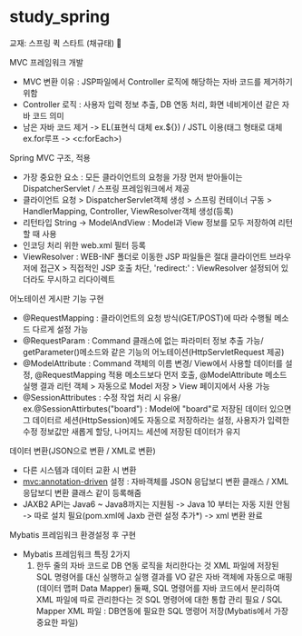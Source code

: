 # study_spring
교재: 스프링 퀵 스타트 (채규태) 📗 

MVC 프레임워크 개발
- MVC 변환 이유 : JSP파일에서 Controller 로직에 해당하는 자바 코드를 제거하기 위함
- Controller 로직 : 사용자 입력 정보 추출, DB 연동 처리, 화면 네비게이션 같은 자바 코드 의미
- 남은 자바 코드 제거 -> EL(표현식 대체 ex.${}) / JSTL 이용(태그 형태로 대체 ex.for루프 -> <c:forEach>)

Spring MVC 구조, 적용
- 가장 중요한 요소 : 모든 클라이언트의 요청을 가장 먼저 받아들이는 DispatcherServlet / 스프링 프레임워크에서 제공
- 클라이언트 요청 > DispatcherServlet객체 생성 > 스프링 컨테이너 구동 > HandlerMapping, Controller, ViewResolver객체 생성(<bean>등록)
- 리턴타입 String -> ModelAndView : Model과 View 정보를 모두 저장하여 리턴할 때 사용
- 인코딩 처리 위한 web.xml 필터 등록
- ViewResolver : WEB-INF 폴더로 이동한 JSP 파일들은 절대 클라이언트 브라우저에 접근X > 직접적인 JSP 호출 차단,
  'redirect:' : ViewResolver 설정되어 있더라도 무시하고 리다이렉트

어노테이션 게시판 기능 구현
- @RequestMapping : 클라이언트의 요청 방식(GET/POST)에 따라 수행될 메소드 다르게 설정 가능
- @RequestParam : Command 클래스에 없는 파라미터 정보 추출 가능/ getParameter()메소드와 같은 기능의 어노테이션(HttpServletRequest 제공)
- @ModelAttribute : Command 객체의 이름 변경/ View에서 사용할 데이터를 설정,
  @RequestMapping 적용 메소드보다 먼저 호출, @ModelAttribute 메소드 실행 결과 리턴 객체 > 자동으로 Model 저장 >  View 페이지에서 사용 가능
- @SessionAttributes : 수정 작업 처리 시 유용/ ex.@SessionAttirbutes("board") : Model에 "board"로 저장된 데이터 있으면 그 데이터르 세션(HttpSession)에도 자동으로 저장하라는 설정,
  사용자가 입력한 수정 정보값만 새롭게 할당, 나머지느 세션에 저장된 데이터가 유지
                                                             
데이터 변환(JSON으로 변환 / XML로 변환)
- 다른 시스템과 데이터 교환 시 변환
- <mvc:annotation-driven> 설정 : 자바객체를 JSON 응답보디 변환 클래스 / XML 응답보디 변환 클래스 같이 등록해줌
- JAXB2 API는 Java6 ~ Java8까지는 지원됨 -> Java 10 부터는 자동 지원 안됨 -> 따로 설치 필요(pom.xml에 Jaxb 관련 설정 추가*) -> xml 변환 완료

Mybatis 프레임워크 환경설정 후 구현
- Mybatis 프레임워크 특징 2가지
  1. 한두 줄의 자바 코드로 DB 연동 로직을 처리한다는 것
  XML 파일에 저장된 SQL 명령어를 대신 실행하고 실행 결과를 VO 같은 자바 객체에 자동으로 매핑(데이터 맵퍼 Data Mapper)
  둘째, SQL 명령어를 자바 코드에서 분리하여 XML 파일에 따로 관리한다는 것
  SQL 명령어에 대한 통합 관리 필요 / SQL Mapper XML 파일 : DB연동에 필요한 SQL 명령어 저장(Mybatis에서 가장 중요한 파일)
